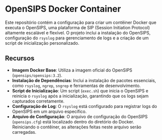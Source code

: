 # OpenSIPS Docker Container

Este repositório contém a configuração para criar um contêiner Docker que executa o OpenSIPS, uma plataforma de SIP (Session Initiation Protocol) altamente escalável e flexível. O projeto inclui a instalação do OpenSIPS, configuração do `rsyslog` para gerenciamento de logs e a criação de um script de inicialização personalizado.

## Recursos

- **Imagem Docker Base**: Utiliza a imagem oficial do OpenSIPS (`opensips/opensips:3.2`).
- **Instalação de Dependências**: Inclui a instalação de pacotes essenciais, como `rsyslog`, `ngrep`, `sngrep` e ferramentas de desenvolvimento.
- **Script de Inicialização**: Um script (`exec.sh`) que inicia o OpenSIPS e reinicia o `rsyslog` após a inicialização, garantindo que os logs sejam capturados corretamente.
- **Configuração de Log**: O `rsyslog` está configurado para registrar logs do OpenSIPS em um arquivo específico.
- **Arquivo de Configuração**: O arquivo de configuração do OpenSIPS (`opensips.cfg`) está localizado dentro do diretório do Docker. Reiniciando o contêiner, as alterações feitas neste arquivo serão carregadas.



